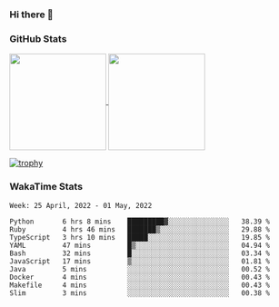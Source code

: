 ### Hi there 👋

### GitHub Stats

<a href="https://github.com/anuraghazra/github-readme-stats">
  <img align="center" height="170px" src="https://github-readme-stats.vercel.app/api/top-langs/?username=tksfjt1024&layout=compact&count_private=true&show_icons=true&show_icons=true&theme=graywhite" />
</a>
<a href="https://github.com/anuraghazra/github-readme-stats">
  <img align="center" height="170px" src="https://github-readme-stats.vercel.app/api?username=tksfjt1024&count_private=true&show_icons=true&show_icons=true&theme=graywhite" />
</a>

[![trophy](https://github-profile-trophy.vercel.app/?username=tksfjt1024)](https://github.com/ryo-ma/github-profile-trophy)

### WakaTime Stats

<!--START_SECTION:waka-->
```text
Week: 25 April, 2022 - 01 May, 2022

Python       6 hrs 8 mins    █████████▓░░░░░░░░░░░░░░░   38.39 % 
Ruby         4 hrs 46 mins   ███████▒░░░░░░░░░░░░░░░░░   29.88 % 
TypeScript   3 hrs 10 mins   █████░░░░░░░░░░░░░░░░░░░░   19.85 % 
YAML         47 mins         █▒░░░░░░░░░░░░░░░░░░░░░░░   04.94 % 
Bash         32 mins         █░░░░░░░░░░░░░░░░░░░░░░░░   03.34 % 
JavaScript   17 mins         ▒░░░░░░░░░░░░░░░░░░░░░░░░   01.81 % 
Java         5 mins          ░░░░░░░░░░░░░░░░░░░░░░░░░   00.52 % 
Docker       4 mins          ░░░░░░░░░░░░░░░░░░░░░░░░░   00.43 % 
Makefile     4 mins          ░░░░░░░░░░░░░░░░░░░░░░░░░   00.43 % 
Slim         3 mins          ░░░░░░░░░░░░░░░░░░░░░░░░░   00.38 % 
```
<!--END_SECTION:waka-->
